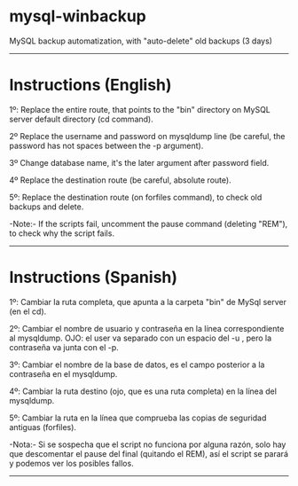 # mysql-winbackup
MySQL backup automatization, with "auto-delete" old backups (3 days)

----------------------------------------------------------------------------------------------------------------------------------------------------------------------
# Instructions (English)

1º: Replace the entire route, that points to the "bin" directory on MySQL server default directory (cd command).

2º Replace the username and password on mysqldump line (be careful, the password has not spaces between the -p argument).

3º Change database name, it's the later argument after password field.

4º Replace the destination route (be careful, absolute route).

5º: Replace the destination route (on forfiles command), to check old backups and delete.

-Note:- If the scripts fail, uncomment the pause command (deleting "REM"), to check why the script fails.

----------------------------------------------------------------------------------------------------------------------------------------------------------------------
# Instructions (Spanish)

1º: Cambiar la ruta completa, que apunta a la carpeta "bin" de MySql server (en el cd).

2º: Cambiar el nombre de usuario y contraseña en la línea correspondiente al mysqldump. OJO: el user va separado con un espacio del -u , pero la contraseña va junta con el -p.

3º: Cambiar el nombre de la base de datos, es el campo posterior a la contraseña en el mysqldump. 

4º: Cambiar la ruta destino (ojo, que es una ruta completa) en la línea del mysqldump.

5º: Cambiar la ruta en la línea que comprueba las copias de seguridad antiguas (forfiles).

-Nota:- Si se sospecha que el script no funciona por alguna razón, solo hay que descomentar el pause del final (quitando el REM), así el script se parará y podemos ver los posibles fallos.


----------------------------------------------------------------------------------------------------------------------------------------------------------------------
